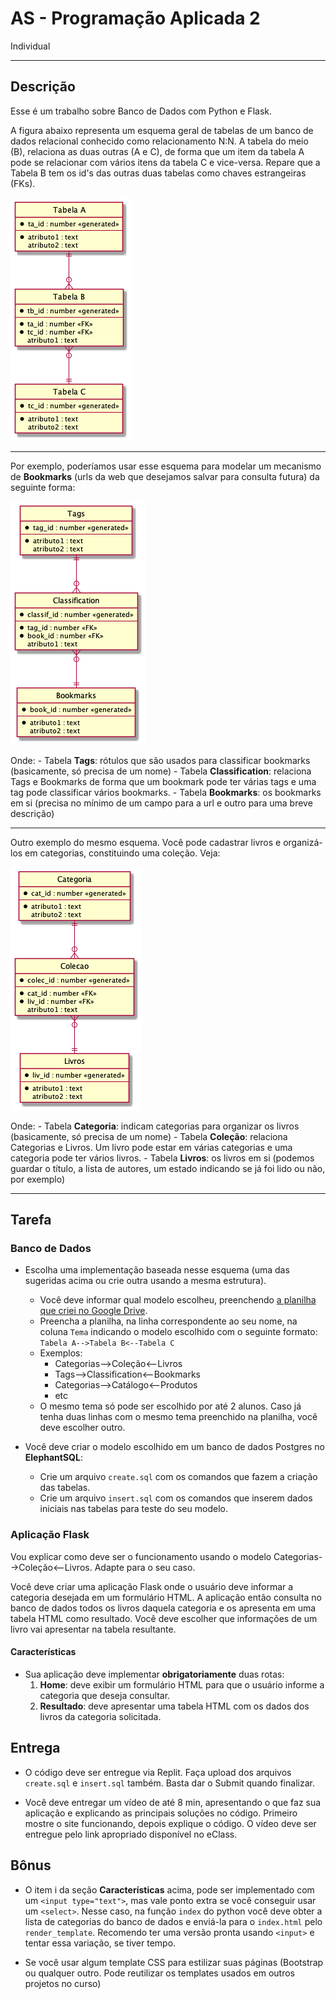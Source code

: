 # AS - Programação Aplicada 2 

Individual

---
## Descrição

Esse é um trabalho sobre Banco de Dados com Python e Flask. 

A figura abaixo representa um esquema geral de tabelas de um banco de dados relacional conhecido como relacionamento N:N. A tabela do meio (B), relaciona as duas outras (A e C), de forma que um item da tabela A pode se relacionar com vários itens da tabela C e vice-versa. Repare que a Tabela B tem os id's das outras duas tabelas como chaves estrangeiras (FKs).

![Esquema](assets/db-structure.png)

---
Por exemplo, poderíamos usar esse esquema para modelar um mecanismo de __Bookmarks__ (urls da web que desejamos salvar para consulta futura) da seguinte forma:

![Esquema](assets/db-example1.png)

Onde: 
    - Tabela __Tags__: rótulos que são usados para classificar bookmarks (basicamente, só precisa de um nome)
    - Tabela __Classification__: relaciona Tags e Bookmarks de forma que um bookmark pode ter várias tags e uma tag pode classificar vários bookmarks. 
    - Tabela __Bookmarks__: os bookmarks em si (precisa no mínimo de um campo para a url e outro para uma breve descrição)

---
Outro exemplo do mesmo esquema. Você pode cadastrar livros e organizá-los em categorias, constituindo uma coleção. Veja:

![Esquema](assets/db-example2.png)

Onde: 
    - Tabela __Categoria__: indicam categorias para organizar os livros (basicamente, só precisa de um nome)
    - Tabela __Coleção__: relaciona Categorias e Livros. Um livro pode estar em várias categorias e uma categoria pode ter vários livros. 
    - Tabela __Livros__: os livros em si (podemos guardar o título, a lista de autores, um estado indicando se já foi lido ou não, por exemplo)

---
## Tarefa

### Banco de Dados
- Escolha uma implementação baseada nesse esquema (uma das sugeridas acima ou crie outra usando a mesma estrutura).
  - Você deve informar qual modelo escolheu, preenchendo [a planilha que criei no Google Drive](https://docs.google.com/spreadsheets/d/1VDnggWooUtTzBcYgm8RwpPAQgEfz5i8ynzhUQuAz53M/edit?usp=sharing).
  - Preencha a planilha, na linha correspondente ao seu nome, na coluna `Tema` indicando o modelo escolhido com o seguinte formato: `Tabela A-->Tabela B<--Tabela C`
  - Exemplos: 
    - Categorias-->Coleção<--Livros
    - Tags-->Classification<--Bookmarks
    - Categorias-->Catálogo<--Produtos
    - etc
  - O mesmo tema só pode ser escolhido por até 2 alunos. Caso já tenha duas linhas com o mesmo tema preenchido na planilha, você deve escolher outro. 

- Você deve criar o modelo escolhido em um banco de dados Postgres no __ElephantSQL__:
  - Crie um arquivo `create.sql` com os comandos que fazem a criação das tabelas.
  - Crie um arquivo `insert.sql` com os comandos que inserem dados iniciais nas tabelas para teste do seu modelo. 

### Aplicação Flask

Vou explicar como deve ser o funcionamento usando o modelo Categorias-->Coleção<--Livros. Adapte para o seu caso. 

Você deve criar uma aplicação Flask onde o usuário deve informar a categoria desejada em um formulário HTML. A aplicação então consulta no banco de dados todos os livros daquela categoria e os apresenta em uma tabela HTML como resultado. Você deve escolher que informações de um livro vai apresentar na tabela resultante.

#### Características

- Sua aplicação deve implementar __obrigatoriamente__ duas rotas:
    1. __Home__: deve exibir um formulário HTML para que o usuário informe a categoria que deseja consultar. 
    2. __Resultado__: deve apresentar uma tabela HTML com os dados dos livros da categoria solicitada. 


## Entrega

- O código deve ser entregue via Replit. Faça upload dos arquivos `create.sql` e `insert.sql` também. Basta dar o Submit quando finalizar. 

- Você deve entregar um vídeo de até 8 min, apresentando o que faz sua aplicação e explicando as principais soluções no código. Primeiro mostre o site funcionando, depois explique o código. O vídeo deve ser entregue pelo link apropriado disponível no eClass. 

## Bônus

- O item i da seção __Características__ acima, pode ser implementado com um `<input type="text">`, mas vale ponto extra se você conseguir usar um `<select>`. Nesse caso, na função `index` do python você deve obter a lista de categorias do banco de dados e enviá-la para o `index.html` pelo `render_template`. Recomendo ter uma versão pronta usando `<input>` e tentar essa variação, se tiver tempo. 

- Se você usar algum template CSS para estilizar suas páginas (Bootstrap ou qualquer outro. Pode reutilizar os templates usados em outros projetos no curso)